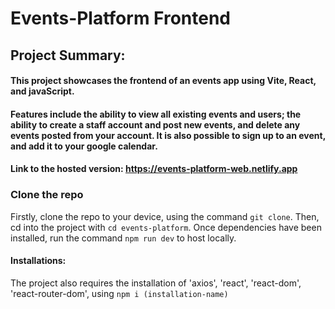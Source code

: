 # Events-Platform Frontend

## Project Summary:

#### This project showcases the frontend of an events app using Vite, React, and javaScript.

#### Features include the ability to view all existing events and users; the ability to create a staff account and post new events, and delete any events posted from your account. It is also possible to sign up to an event, and add it to your google calendar.

#### Link to the hosted version: https://events-platform-web.netlify.app

### Clone the repo

Firstly, clone the repo to your device, using the command `git clone`.
Then, cd into the project with `cd events-platform`.
Once dependencies have been installed, run the command `npm run dev` to host locally.

#### Installations:

The project also requires the installation of 'axios', 'react', 'react-dom', 'react-router-dom', using `npm i (installation-name)`
